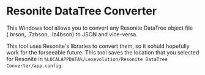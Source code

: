 # Resonite DataTree Converter

This Windows tool allows you to convert any Resonite DataTree object file (.brson, .7zbson, .lz4bson) to JSON and vice-versa.

This tool uses Resonite's libraries to convert them, so it sohuld hopefully work for the forseeable future. This tool saves the location that you selected for Resonite in `%LOCALAPPDATA%/Lexevolution/Resonite DataTree Converter/app.config`.